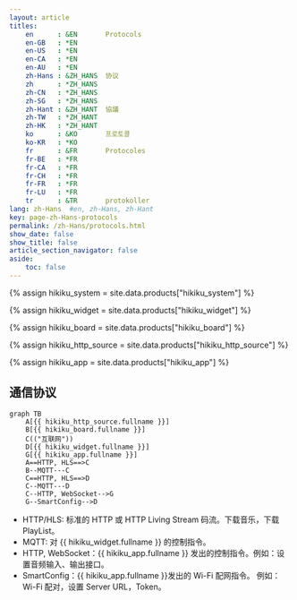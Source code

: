 ```yaml
---
layout: article
titles:
    en      : &EN       Protocols
    en-GB   : *EN
    en-US   : *EN
    en-CA   : *EN
    en-AU   : *EN
    zh-Hans : &ZH_HANS  协议
    zh      : *ZH_HANS
    zh-CN   : *ZH_HANS
    zh-SG   : *ZH_HANS
    zh-Hant : &ZH_HANT  協議
    zh-TW   : *ZH_HANT
    zh-HK   : *ZH_HANT
    ko      : &KO       프로토콜
    ko-KR   : *KO
    fr      : &FR       Protocoles
    fr-BE   : *FR
    fr-CA   : *FR
    fr-CH   : *FR
    fr-FR   : *FR
    fr-LU   : *FR
    tr      : &TR       protokoller
lang: zh-Hans  #en, zh-Hans, zh-Hant
key: page-zh-Hans-protocols
permalink: /zh-Hans/protocols.html
show_date: false
show_title: false
article_section_navigator: false
aside:
    toc: false
---
```


{% assign hikiku_system    = site.data.products["hikiku_system"] %}

{% assign hikiku_widget    = site.data.products["hikiku_widget"] %}

{% assign hikiku_board     = site.data.products["hikiku_board"] %}

{% assign hikiku_http_source   = site.data.products["hikiku_http_source"] %}

{% assign hikiku_app       = site.data.products["hikiku_app"] %}

## 通信协议

```mermaid
graph TB
    A[{{ hikiku_http_source.fullname }}]
    B[{{ hikiku_board.fullname }}]
    C(("互联网"))
    D[{{ hikiku_widget.fullname }}]
    G[{{ hikiku_app.fullname }}]
    A==HTTP, HLS==>C
    B--MQTT---C
    C==HTTP, HLS==>D
    C--MQTT---D
    C--HTTP, WebSocket-->G
    G--SmartConfig-->D
```

- HTTP/HLS: 标准的 HTTP 或 HTTP Living Stream 码流。下载音乐，下载 PlayList。
- MQTT: 对 {{ hikiku_widget.fullname }} 的控制指令。
- HTTP, WebSocket：{{ hikiku_app.fullname }} 发出的控制指令。例如：设置音频输入、输出接口。
- SmartConfig：{{ hikiku_app.fullname }}发出的 Wi-Fi 配网指令。 例如：Wi-Fi 配对，设置 Server URL，Token。